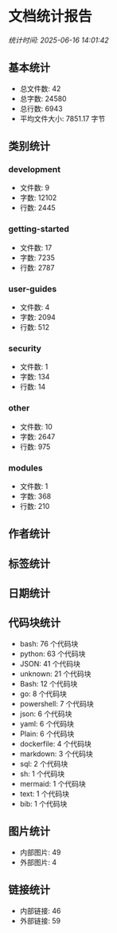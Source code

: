 # 文档统计报告
*统计时间: 2025-06-16 14:01:42*
## 基本统计
- 总文件数: 42
- 总字数: 24580
- 总行数: 6943
- 平均文件大小: 7851.17 字节

## 类别统计
### development
- 文件数: 9
- 字数: 12102
- 行数: 2445
### getting-started
- 文件数: 17
- 字数: 7235
- 行数: 2787
### user-guides
- 文件数: 4
- 字数: 2094
- 行数: 512
### security
- 文件数: 1
- 字数: 134
- 行数: 14
### other
- 文件数: 10
- 字数: 2647
- 行数: 975
### modules
- 文件数: 1
- 字数: 368
- 行数: 210

## 作者统计

## 标签统计

## 日期统计

## 代码块统计
- bash: 76 个代码块
- python: 63 个代码块
- JSON: 41 个代码块
- unknown: 21 个代码块
- Bash: 12 个代码块
- go: 8 个代码块
- powershell: 7 个代码块
- json: 6 个代码块
- yaml: 6 个代码块
- Plain: 6 个代码块
- dockerfile: 4 个代码块
- markdown: 3 个代码块
- sql: 2 个代码块
- sh: 1 个代码块
- mermaid: 1 个代码块
- text: 1 个代码块
- bib: 1 个代码块

## 图片统计
- 内部图片: 49
- 外部图片: 4

## 链接统计
- 内部链接: 46
- 外部链接: 59
